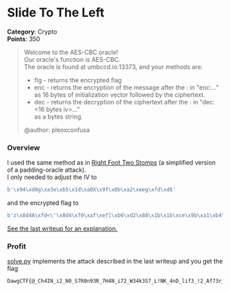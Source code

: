 # Slide To The Left
__Category__: Crypto   
__Points__: 350

> Welcome to the AES-CBC oracle!   
> Our oracle's function is AES-CBC.   
> The oracle is found at umbccd.io:13373, and your methods are:   
> - flg - returns the encrypted flag   
> - enc - returns the encryption of the message after the : in "enc:..."   
>          as 16 bytes of initialization vector followed by the ciphertext.   
> - dec - returns the decryption of the ciphertext after the : in "dec:<16 bytes iv>..."   
>          as a bytes string.
>    
> \@author: pleoxconfusa  

### Overview
I used the same method as in [Right Foot Two Stomps](../Right%20Foot%20Two%20Stomps)
(a simplified version of a padding-oracle attack).   
I only needed to adjust the IV to
```python
b'\x94\xd0g\xa3e\xb5\x1d\xa0X\x9f\x8b\xa2\xeeg\xfd\xd6'
```
and the encrypted flag to
```python
b'z\x8d4A\xfd<\'\x8d4\xf0\xaf\xef]\xb6\xd2\x88\x1b\x1b\xce\x9b\xa1\xb4\xf5!\xd3M\xcf*Ge\x15\x04\xfb$\xa5\x18\x1d\xef?\xea\xbe\xa8/U\x88\xe70\xa9E\x8a\xd7@\xe3\nl\xa3\xcb\xa7\xd00\x17\x9ew\x99U\x90\xb7\xe8u\xc2\xbf:\x0e\xa8\xf5"\x83\x0f\xe0\xa3$\xb3I\x03\x11\xfd\xcbc\xd6cE\x85\xad\xb2K\x07'
```
[See the last writeup for an explanation.](../Right%20Foot%20Two%20Stomps)

### Profit
[solve.py](./solve.py) implements the attack described in the last writeup and you get the flag
```
DawgCTF{@_Ch4IN_i2_N0_S7R0n93R_7H4N_i72_W34k3S7_L!NK_4nD_lif3_!2_Af73r_4Ll_@_Ch4IN.}
```
